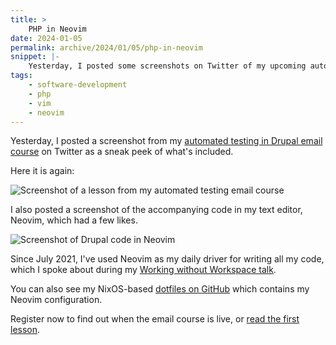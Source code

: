 ```yaml
---
title: >
    PHP in Neovim
date: 2024-01-05
permalink: archive/2024/01/05/php-in-neovim
snippet: |-
    Yesterday, I posted some screenshots on Twitter of my upcoming automated testing email course and my PHP code in Neovim.
tags:
    - software-development
    - php
    - vim
    - neovim
---
```


Yesterday, I posted a screenshot from my [automated testing in Drupal email course][atdc] on Twitter as a sneak peek of what's included.

Here it is again:

![Screenshot of a lesson from my automated testing email course]({{site.assets.url}}/assets/images/php-neovim-1.png)

I also posted a screenshot of the accompanying code in my text editor, Neovim, which had a few likes.

![Screenshot of Drupal code in Neovim]({{site.assets.url}}/assets/images/php-neovim-2.png)

Since July 2021, I've used Neovim as my daily driver for writing all my code, which I spoke about during my [Working without Workspace talk].

You can also see my NixOS-based [dotfiles on GitHub](https://github.com/opdavies/dotfiles) which contains my Neovim configuration.

Register now to find out when the email course is live, or [read the first lesson][first lesson].

[atdc]: {{site.url}}/atdc
[first lesson]: {{site.url}}/archive/2023/12/25/zero-to-test
[working without workspace talk]: {{site.url}}/talks/working-without-workspace
